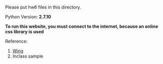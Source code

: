 Please put hw6 files in this directory.


Python Version:  **2.7.10**

**To run this website, you must connect to the internet, because an online css library is used**



Reference: 

1. [Wing](http://usewing.ml/#installation)
2. Inclass sample